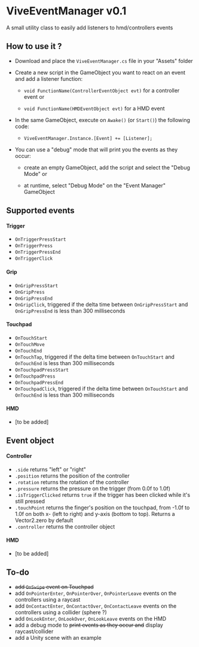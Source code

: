 # ViveEventManager v0.1
A small utility class to easily add listeners to hmd/controllers events


## How to use it ?
+ Download and place the `ViveEventManager.cs` file in your "Assets" folder
+ Create a new script in the GameObject you want to react on an event and add a listener function:

   * `void FunctionName(ControllerEventObject evt)` for a controller event or
   
   * `void FunctionName(HMDEventObject evt)` for a HMD event

+ In the same GameObject, execute on `Awake()` (or `Start()`) the following code:

   * `ViveEventManager.Instance.[Event] += [Listener];`
   
+ You can use a "debug" mode that will print you the events as they occur:

   * create an empty GameObject, add the script and select the "Debug Mode" or
   
   * at runtime, select "Debug Mode" on the "Event Manager" GameObject


## Supported events
#### Trigger
+ `OnTriggerPressStart`
+ `OnTriggerPress`
+ `OnTriggerPressEnd`
+ `OnTriggerClick`

#### Grip
+ `OnGripPressStart`
+ `OnGripPress`
+ `OnGripPressEnd`
+ `OnGripClick`, triggered if the delta time between `OnGripPressStart` and `OnGripPressEnd` is less than 300 milliseconds

#### Touchpad
+ `OnTouchStart`
+ `OnTouchMove`
+ `OnTouchEnd`
+ `OnTouchTap`, triggered if the delta time between `OnTouchStart` and `OnTouchEnd` is less than 300 milliseconds
+ `OnTouchpadPressStart`
+ `OnTouchpadPress`
+ `OnTouchpadPressEnd`
+ `OnTouchpadClick`, triggered if the delta time between `OnTouchStart` and `OnTouchEnd` is less than 300 milliseconds

#### HMD
+ [to be added]


## Event object
#### Controller
+ `.side` returns "left" or "right"
+ `.position` returns the position of the controller
+ `.rotation` returns the rotation of the controller
+ `.pressure` returns the pressure on the trigger (from 0.0f to 1.0f)
+ `.isTriggerClicked` returns `true` if the trigger has been clicked while it's still pressed
+ `.touchPoint` returns the finger's position on the touchpad, from -1.0f to 1.0f on both x- (left to right) and y-axis (bottom to top). Returns a Vector2.zero by default
+ `.controller` returns the controller object

#### HMD
+ [to be added]


## To-do
+ ~~add `OnSwipe` event on Touchpad~~
+ add `OnPointerEnter`, `OnPointerOver`, `OnPointerLeave` events on the controllers using a raycast
+ add `OnContactEnter`, `OnContactOver`, `OnContactLeave` events on the controllers using a collider (sphere ?)
+ add `OnLookEnter`, `OnLookOver`, `OnLookLeave` events on the HMD
+ add a debug mode to ~~print events as they occur and~~ display raycast/collider
+ add a Unity scene with an example
